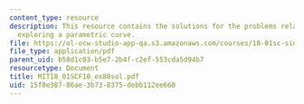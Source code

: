 ```yaml
---
content_type: resource
description: This resource contains the solutions for the problems related to the
  exploring a parametric curve.
file: https://ol-ocw-studio-app-qa.s3.amazonaws.com/courses/18-01sc-single-variable-calculus-fall-2010/15f8e38786ae3b738375debb112ee660_MIT18_01SCF10_ex80sol.pdf
file_type: application/pdf
parent_uid: b58d1c03-b5e7-2b4f-c2ef-553cda5d94b7
resourcetype: Document
title: MIT18_01SCF10_ex80sol.pdf
uid: 15f8e387-86ae-3b73-8375-debb112ee660
---
```

